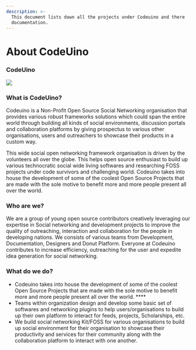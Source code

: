 ```yaml
---
description: >-
  This document lists down all the projects under Codeuino and there
  documentation.
---
```


# About CodeUino

### **CodeUino**

![](.gitbook/assets/assets_-lsv46f7uzuvdedvews0_-ltflz2mqkow25nhe1al_-ltfx2lgurmnrrocpgfm_artboard-2-copy.jpg)

### **What is CodeUino?**

Codeuino is a Non-Profit Open Source Social Networking organisation that provides various robust frameworks solutions which could span the entire world through building all kinds of social environments, discussion portals and collaboration platforms by giving prospectus to various other organisations, users and outreachers to showcase their products in a custom way. 

This wide social open networking framework organisation is driven by the volunteers all over the globe. This helps open source enthusiast to build up various technocratic social wide living softwares and researching FOSS projects under code survivors and challenging world. Codeuino takes into house the development of some of the coolest Open Source Projects that are made with the sole motive to benefit more and more people present all over the world.



### **Who are we?**

We are a group of young open source contributors creatively leveraging our expertise in Social networking and development projects to improve the quality of outreaching, interaction and collaboration for the people in developing nations. We consists of various teams from Development, Documentation, Designers and Donut Platform. Everyone at Codeuino contributes to increase efficiency, outreaching for the user and expedite idea generation for social networking.



### **What do we do?**

* Codeuino takes into house the development of some of the coolest Open Source Projects that are made with the sole motive to benefit more and more people present all over the world. ****
* Teams within organization design and develop some basic set of softwares and networking plugins to help users/organisations to build up their own platform to interact for feeds, projects, Scholarships, etc. 
* We build social networking Kit/FOSS for various organisations to build up social environment for their organisation to showcase their productivity and services for their community along with the collaboration platform to interact with one another. 

